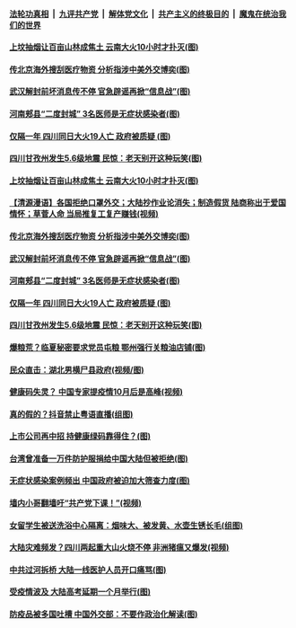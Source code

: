 

####  [法轮功真相](../../../../basic/blob/master/README.md?t=04021430) &nbsp;|&nbsp; [九评共产党](../../../../9ping.md/blob/master/README.md?t=04021430) &nbsp;|&nbsp; [解体党文化](../../../../jtdwh.md/blob/master/README.md?t=04021430)  &nbsp;|&nbsp; [共产主义的终极目的](../../../../gczydzjmd.md/blob/master/README.md?t=04021430) &nbsp;|&nbsp; [魔鬼在统治我们的世界](../../../../mgztzwmdsj.md/blob/master/README.md?t=04021430) 

#### [上坟抽烟让百亩山林成焦土 云南大火10小时才扑灭(图)](../pages/p1/928353.md?t=04021430) 

#### [传北京海外搜刮医疗物资 分析指涉中美外交博奕(图)](../pages/p1/928316.md?t=04021430) 

#### [武汉解封前坏消息传不停 官急辟谣再掀“信息战”(图)](../pages/p1/928287.md?t=04021430) 

#### [河南郏县“二度封城” 3名医师是无症状感染者(图)](../pages/p1/928314.md?t=04021430) 

#### [仅隔一年 四川同日大火19人亡 政府被质疑 (图)](../pages/p1/928234.md?t=04021430) 

#### [四川甘孜州发生5.6级地震 民惊：老天别开这种玩笑(图)](../pages/p1/928285.md?t=04021430) 

#### [上坟抽烟让百亩山林成焦土 云南大火10小时才扑灭(图)](../pages/p1/928353.md?t=04021430) 

#### [【清源漫语】各国拒绝口罩外交；大陆抄作业论消失；制造假货 陆商称出于爱国情怀；草菅人命 当局推复工复产赚钱(视频)](../pages/p1/928280.md?t=04021430) 

#### [传北京海外搜刮医疗物资 分析指涉中美外交博奕(图)](../pages/p1/928316.md?t=04021430) 

#### [武汉解封前坏消息传不停 官急辟谣再掀“信息战”(图)](../pages/p1/928287.md?t=04021430) 

#### [河南郏县“二度封城” 3名医师是无症状感染者(图)](../pages/p1/928314.md?t=04021430) 

#### [仅隔一年 四川同日大火19人亡 政府被质疑 (图)](../pages/p1/928234.md?t=04021430) 

#### [四川甘孜州发生5.6级地震 民惊：老天别开这种玩笑(图)](../pages/p1/928285.md?t=04021430) 

#### [爆粮荒？临夏秘密要求党员屯粮 鄂州强行关粮油店铺(图)](../pages/p1/928284.md?t=04021430) 

#### [民众直击：湖北男横尸县政府(视频/图)](../pages/p1/928231.md?t=04021430) 

#### [健康码失灵？ 中国专家提疫情10月后是高峰(视频)](../pages/p1/928221.md?t=04021430) 

#### [真的假的？抖音禁止粤语直播(组图)](../pages/p1/928189.md?t=04021430) 

#### [上市公司再中招 持健康绿码靠得住？(图)](../pages/p1/928198.md?t=04021430) 

#### [台湾曾准备一万件防护服捐给中国大陆但被拒绝(图)](../pages/p1/928191.md?t=04021430) 

#### [无症状感染案例频出 中国政府被迫加大筛查力度(图)](../pages/p1/928173.md?t=04021430) 

#### [墙内小哥翻墙吁“共产党下课！”(视频)](../pages/p1/928188.md?t=04021430) 

#### [女留学生被送洗浴中心隔离：烟味大、被发黄、水壶生锈长毛(组图)](../pages/p1/928167.md?t=04021430) 

#### [大陆灾难频发？四川两起重大山火烧不停 非洲猪瘟又爆发(视频)](../pages/p1/928149.md?t=04021430) 

#### [中共过河拆桥 大陆一线医护人员开口痛骂(图)](../pages/p1/928147.md?t=04021430) 

#### [受疫情波及 大陆高考延期一个月举行(图)](../pages/p1/928143.md?t=04021430) 

#### [防疫品被多国吐槽 中国外交部：不要作政治化解读(图)](../pages/p1/928108.md?t=04021430) 

